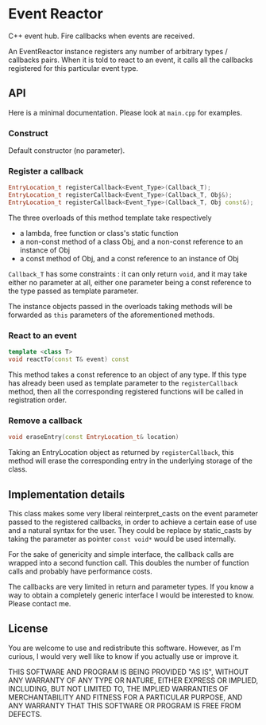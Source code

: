 # Event Reactor

C++ event hub.
Fire callbacks when events are received.

An EventReactor instance registers any number of arbitrary types / callbacks pairs.
When it is told to react to an event, it calls all the callbacks registered for this particular event type.

## API

Here is a minimal documentation. Please look at `main.cpp` for examples.

### Construct

Default constructor (no parameter).

### Register a callback

```cpp
EntryLocation_t registerCallback<Event_Type>(Callback_T);
EntryLocation_t registerCallback<Event_Type>(Callback_T, Obj&);
EntryLocation_t registerCallback<Event_Type>(Callback_T, Obj const&);
```

The three overloads of this method template take respectively
  - a lambda, free function or class's static function
  - a non-const method of a class Obj, and a non-const reference to an instance of Obj
  - a const method of Obj, and a const reference to an instance of Obj

`Callback_T` has some constraints : it can only return `void`, and it may take
either no parameter at all, either one parameter being a const reference to the
type passed as template parameter.

The instance objects passed in the overloads taking methods will be forwarded as
`this` parameters of the aforementioned methods.

### React to an event

```cpp
template <class T>
void reactTo(const T& event) const
```
This method takes a const reference to an object of any type.
If this type has already been used as template parameter to the `registerCallback` method,
then all the corresponding registered functions will be called in registration order.

### Remove a callback

```cpp
void eraseEntry(const EntryLocation_t& location)
```
Taking an EntryLocation object as returned by `registerCallback`, this method will
erase the corresponding entry in the underlying storage of the class.

## Implementation details

This class makes some very liberal reinterpret_casts on the event parameter passed to the registered callbacks, in order to achieve a certain ease of use and a natural syntax for the user.
They could be replace by static_casts by taking the parameter as pointer `const void*` would be used internally.

For the sake of genericity and simple interface, the callback calls are wrapped into a second function call.
This doubles the number of function calls and probably have performance costs.

The callbacks are very limited in return and parameter types. If you know a way to obtain a completely generic interface I would be interested to know. Please contact me.

## License

You are welcome to use and redistribute this software.
However, as I'm curious, I would very well like to know if you actually use or improve it.

THIS SOFTWARE AND PROGRAM IS BEING PROVIDED "AS IS", WITHOUT ANY WARRANTY OF
ANY TYPE OR NATURE, EITHER EXPRESS OR IMPLIED, INCLUDING, BUT NOT LIMITED TO,
THE IMPLIED WARRANTIES OF MERCHANTABILITY AND FITNESS FOR A PARTICULAR PURPOSE,
AND ANY WARRANTY THAT THIS SOFTWARE OR PROGRAM IS FREE FROM DEFECTS.
